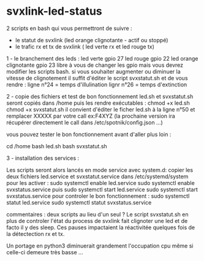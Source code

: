# svxlink-led-status

2 scripts en bash qui vous permettront de suivre :
- le statut de svxlink (led orange clignotante - actif ou stoppé)
- le trafic rx et tx de svxlink ( led verte rx et led rouge tx)

1 - le branchement des leds : 
led verte gpio 27
led rouge gpio 22
led orange clignotante gpio 23
libre à vous de changer les gpio mais vous devrez modifier les scripts bash.
si vous souhaiter augmenter ou diminuer la vitesse de clignotement 
il suffit d'éditer le script svxstatut.sh et de vous rendre :
ligne n°24 = temps d'illulination 
lignr n°26 = temps d'extinction 

2 - copie des fichiers et test de bon fonctionnement
led.sh et svxstatut.sh seront copiés dans /home
puis les rendre exécutables : 
chmod +x led.sh
chmod +x svxstatut.sh
il convient d'éditer le ficher led.sh à la ligne n°50
et remplacer XXXXX par votre call ex:F4XYZ
(la prochaine version ira récupérer directement le call dans /etc/spotnik/config.json ...)

vous pouvez tester le bon fonctionnement avant d'aller plus loin :

cd /home 
bash led.sh
bash svxstatut.sh

3 - installation des services :

Les scripts seront alors lancés en mode service avec system.d: 
copier les deux fichiers led.service et svxstatut.service dans /etc/systemd/system
pour les activer : 
sudo systemctl enable led.service 
sudo systemctl enable svxstatus.service
puis 
sudo systemctl start led.service 
sudo systemctl start svxstatus.service
pour controler le bon fonctionnement :
sudo systemctl statut led.service 
sudo systemctl statut svxstatus.service

commentaires : deux scripts au lieu d'un seul ?
Le script svxstatut.sh en plus de controler l'état du process de svxlink fait clignoter une led
et de facto il y des sleep. Ces pauses impactaient la réactivitée quelques fois de la détectection rx et tx.

Un portage en python3 diminuerait grandement l'occupation cpu même si celle-ci demeure très basse ...

